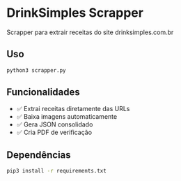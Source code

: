 # DrinkSimples Scrapper

Scrapper para extrair receitas do site drinksimples.com.br

## Uso

```bash
python3 scrapper.py
```

## Funcionalidades

- ✅ Extrai receitas diretamente das URLs
- ✅ Baixa imagens automaticamente  
- ✅ Gera JSON consolidado
- ✅ Cria PDF de verificação

## Dependências

```bash
pip3 install -r requirements.txt
``` 
